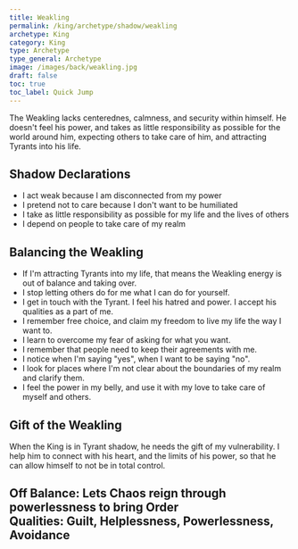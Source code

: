 ```yaml
---
title: Weakling
permalink: /king/archetype/shadow/weakling
archetype: King
category: King
type: Archetype
type_general: Archetype
image: /images/back/weakling.jpg
draft: false
toc: true
toc_label: Quick Jump
---
```

 The Weakling lacks centerednes, calmness, and security within himself. He doesn't feel his power, and takes as little responsibility as possible for the world around him, expecting others to take care of him, and attracting Tyrants into his life.  
  
  
## Shadow Declarations  
- I act weak because I am disconnected from my power  
- I pretend not to care because I don't want to be humiliated  
- I take as little responsibility as possible for my life and the lives of others  
- I depend on people to take care of my realm  
  
## Balancing the Weakling  
- If I'm attracting Tyrants into my life, that means the Weakling energy is out of balance and taking over.  
- I stop letting others do for me what I can do for yourself.  
- I get in touch with the Tyrant. I feel his hatred and power. I accept his qualities as a part of me.  
- I remember free choice, and claim my freedom to live my life the way I want to.   
- I learn to overcome my fear of asking for what you want.  
- I remember that people need to keep their agreements with me.  
- I notice when I'm saying "yes", when I want to be saying "no".  
- I look for places where I'm not clear about the boundaries of my realm and clarify them.  
- I feel the power in my belly, and use it with my love to take care of myself and others.  
  
## Gift of the Weakling  
When the King is in Tyrant shadow, he needs the gift of my vulnerability. I help him to connect with his heart, and the limits of his power, so that he can allow himself to not be in total control.   
  
**Off Balance:** Lets Chaos reign through powerlessness to bring Order  
**Qualities:** Guilt, Helplessness, Powerlessness, Avoidance
---
